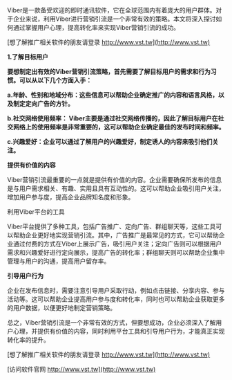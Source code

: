 Viber是一款备受欢迎的即时通讯软件，它在全球范围内有着庞大的用户群体。对于企业来说，利用Viber进行营销引流是一个非常有效的策略。本文将深入探讨如何通过掌握用户心理，提高转化率来实现Viber营销引流的成功。

[想了解推广相关软件的朋友请登录 http://www.vst.tw](http://www.vst.tw)

**1.了解目标用户**

**要想制定出有效的Viber营销引流策略，首先需要了解目标用户的需求和行为习惯。可以从以下几个方面入手：**

**a.年龄、性别和地域分布：这些信息可以帮助企业确定推广的内容和语言风格，以及制定定向广告的方针。**

**b.社交网络使用频率： Viber主要是通过社交网络传播的，因此了解目标用户在社交网络上的使用频率是非常重要的，这可以帮助企业确定最佳的发布时间和频率。**

**c.兴趣爱好：企业可以通过了解用户的兴趣爱好，制定诱人的内容来吸引他们关注。**

**提供有价值的内容**

Viber营销引流最重要的一点就是提供有价值的内容。企业需要确保所发布的信息是与用户需求相关、有趣、实用且具有互动性的。这可以帮助企业吸引用户关注，增加用户参与度，提高企业品牌知名度和形象。

利用Viber平台的工具

Viber平台提供了多种工具，包括广告推广、定向广告、群组聊天等，这些工具可以帮助企业更好地实现营销引流。其中，广告推广是最常见的方式，它可以帮助企业通过付费的方式在Viber上展示广告，吸引用户关注；定向广告则可以根据用户需求和兴趣爱好进行定向展示，提高广告的转化率；群组聊天则可以帮助企业集中管理与用户的沟通，提高用户留存率。

**引导用户行为**

企业在发布信息时，需要注意引导用户采取行动，例如点击链接、分享内容、参与活动等。这可以帮助企业提高用户参与度和转化率，同时也可以帮助企业获取更多的用户数据，以便更好地制定营销策略。

总之，Viber营销引流是一个非常有效的方式，但要想成功，企业必须深入了解用户心理，并提供有价值的内容，同时利用平台工具和引导用户行为，才能真正实现转化率的提升。

[想了解推广相关软件的朋友请登录 http://www.vst.tw](http://www.vst.tw)


[访问软件官网 http://www.vst.tw](http://www.vst.tw)
